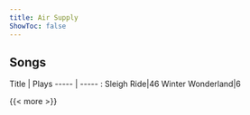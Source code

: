 ```yaml
---
title: Air Supply
ShowToc: false
---
```


## Songs
Title | Plays 
----- | ----- : 
Sleigh Ride|46
Winter Wonderland|6

{{< more >}}